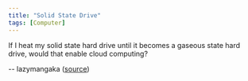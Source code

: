 ```yaml
---
title: "Solid State Drive"
tags: [Computer]
---
```


If I heat my solid state hard drive until it becomes a gaseous state hard drive,
would that enable cloud computing?

-- lazymangaka ([source][source])

[source]: http://www.reddit.com/r/shittyaskscience/comments/1la1e0/if_i_heat_my_solid_state_hard_drive_until_it/
